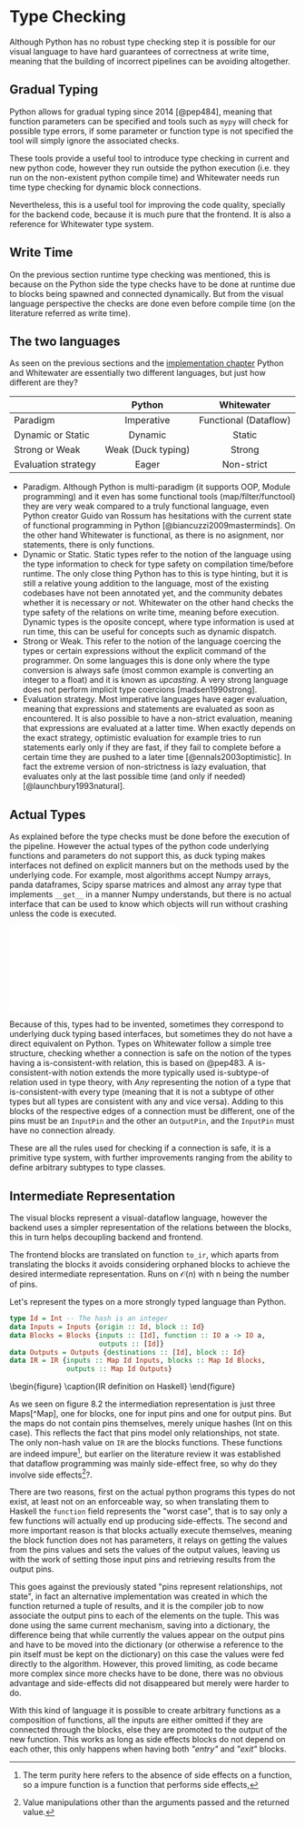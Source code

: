 Type Checking
=============

Although Python has no robust type checking step it is possible for our visual
language to have hard guarantees of correctness at write time, meaning that
the building of incorrect pipelines can be avoiding altogether.

Gradual Typing
--------------
Python allows for gradual typing since 2014 [@pep484], meaning that function
parameters can be specified and tools such as `mypy` will check for possible
type errors, if some parameter or function type is not specified the tool
will simply ignore the associated checks.

These tools provide a useful tool to introduce type checking in current and
new python code, however they run outside the python execution (i.e. they run
on the non-existent python compile time) and Whitewater needs run time type
checking for dynamic block connections.

Nevertheless, this is a useful tool for improving the code quality, specially
for the backend code, because it is much pure that the frontend.
It is also a reference for Whitewater type system.


Write Time
----------
On the previous section runtime type checking was mentioned, this is because
on the Python side the type checks have to be done at runtime due to blocks
being spawned and connected dynamically.
But from the visual language perspective the checks are done even before
compile time (on the literature referred as write time).


The two languages
-----------------
As seen on the previous sections and the [implementation chapter](#implementation) Python and
Whitewater are essentially two different languages, but just how different are
they?

|                   |      Python      |       Whitewater      |
|:------------------|:----------------:|:--------------------:|
|      Paradigm     |    Imperative    |Functional (Dataflow) |
| Dynamic or Static |      Dynamic     |        Static        |
|   Strong or Weak  |Weak (Duck typing)|        Strong        |
|Evaluation strategy|       Eager      |      Non-strict      |

* Paradigm. Although Python is multi-paradigm (it supports OOP, Module
    programming) and it even has some functional tools (map/filter/functool)
    they are very weak compared to a truly functional language, even Python
    creator Guido van Rossum has hesitations with the current state of
    functional programming in Python [@biancuzzi2009masterminds].
    On the other hand Whitewater is functional, as there is no asignment, nor
    statements, there is only functions.
* Dynamic or Static. Static types refer to the notion of the language using
    the type information to check for type safety on compilation time/before
    runtime. The only close thing Python has to this is type hinting, but
    it is still a relative young addition to the language, most of the
    existing codebases have not been annotated yet, and the community debates
    whether it is necessary or not.
    Whitewater on the other hand checks the type safety of the relations on
    write time, meaning before execution.
    Dynamic types is the oposite concept, where type information is used at
    run time, this can be useful for concepts such as dynamic dispatch.
* Strong or Weak. This refer to the notion of the language coercing the types
    or certain expressions without the explicit command of the programmer.
    On some languages this is done only where the type conversion is always
    safe (most common example is converting an integer to a float) and it is
    known as *upcasting*.
    A very strong language does not perform implicit type coercions
    [madsen1990strong].
* Evaluation strategy. Most imperative languages have eager evaluation,
    meaning that expressions and statements are evaluated as soon as
    encountered.
    It is also possible to have a non-strict evaluation, meaning that
    expressions are evaluated at a latter time.
    When exactly depends on the exact strategy, optimistic evaluation for
    example tries to run statements early only if they are fast, if they
    fail to complete before a certain time they are pushed to a later time
    [@ennals2003optimistic].
    In fact the extreme version of non-strictness is lazy evaluation, that
    evaluates only at the last possible time (and only if needed)
    [@launchbury1993natural].

Actual Types
------------
As explained before the type checks must be done before the execution of the
pipeline.
However the actual types of the python code underlying functions and parameters
do not support this, as duck typing makes interfaces not defined on explicit
manners but on the methods used by the underlying code.
For example, most algorithms accept Numpy arrays, panda dataframes, Scipy sparse
matrices and almost any array type that implements `__get__` in a manner Numpy
understands, but there is no actual interface that can be used to know which
objects will run without crashing unless the code is executed.

![Type hierarchy](images/type_hierarchy.pdf)

Because of this, types had to be invented, sometimes they correspond to
underlying duck typing based interfaces, but sometimes they do not have a
direct equivalent on Python.
Types on Whitewater follow a simple tree structure, checking whether a
connection is safe on the notion of the types having a is-consistent-with
relation, this is based on @pep483.
A is-consistent-with notion extends the more typically used is-subtype-of
relation used in type theory, with $Any$ representing the notion of a type that
is-consistent-with every type (meaning that it is not a subtype of other types
but all types are consistent with any and vice versa).
Adding to this blocks of the respective edges of a connection must be
different, one of the pins must be an `InputPin` and the other an `OutputPin`,
and the `InputPin` must have no connection already.

These are all the rules used for checking if a connection is safe, it is a
primitive type system, with further improvements ranging from the ability to
define arbitrary subtypes to type classes.


Intermediate Representation
---------------------------
The visual blocks represent a visual-dataflow language, however the backend
uses a simpler representation of the relations between the blocks, this in turn
helps decoupling backend and frontend.

The frontend blocks are translated on function `to_ir`, which aparts from
translating the blocks it avoids considering orphaned blocks to achieve the
desired intermediate representation. Runs on $\mathcal{O}(n)$ with n being the
number of pins.

Let's represent the types on a more strongly typed language than Python.

~~~haskell
type Id = Int -- The hash is an integer
data Inputs = Inputs {origin :: Id, block :: Id}
data Blocks = Blocks {inputs :: [Id], function :: IO a -> IO a,
                      outputs :: [Id]}
data Outputs = Outputs {destinations :: [Id], block :: Id}
data IR = IR {inputs :: Map Id Inputs, blocks :: Map Id Blocks,
              outputs :: Map Id Outputs}
~~~
\begin{figure}
\caption{IR definition on Haskell}
\end{figure}

As we seen on figure 8.2 the intermediation representation is just three
Maps[^Map], one for blocks, one for input pins and one for output pins.
But the maps do not contain pins themselves, merely unique hashes (Int on
this case).
This reflects the fact that pins model only relationships, not state.
The only non-hash value on `IR` are the blocks functions.
These functions are indeed impure[^impure], but earlier on the literature
review it was established that dataflow programming was mainly side-effect
free, so why do they involve side effects[^side-effects]?.

There are two reasons, first on the actual python programs this
types do not exist, at least not on an enforceable way, so when translating
them to Haskell the `function` field represents the "worst case", that is to
say only a few functions will actually end up producing side-effects.
The second and more important reason is that blocks actually execute
themselves, meaning the block function does not has parameters, it relays on
getting the values from the pins values and sets the values of the output
values, leaving us with the work of setting those input pins and retrieving
results from the output pins.

This goes against the previously stated "pins represent relationships, not
state", in fact an alternative implementation was created in which the
function returned a tuple of results, and it is the compiler job to now
associate the output pins to each of the elements on the tuple.
This was done using the same current mechanism, saving into a dictionary, the
difference being that while currently the values appear on the output pins and
have to be moved into the dictionary (or otherwise a reference to the pin
itself must be kept on the dictionary) on this case the values were fed
directly to the algorithm.
However, this proved limiting, as code became more complex since more checks
have to be done, there was no obvious advantage and side-effects did not
disappeared but merely were harder to do.

With this kind of language it is possible to create arbitrary functions as a
composition of functions, all the inputs are either omitted if they are
connected through the blocks, else they are promoted to the output of the new
function.
This works as long as side effects blocks do not depend on each other, this
only happens when having both *"entry"* and *"exit"* blocks.


[^impure]: The term purity here refers to the absence of side effects on a
    function, so a impure function is a function that performs side effects,
[^side-effects]: Value manipulations other than the arguments passed and the
    returned value.
